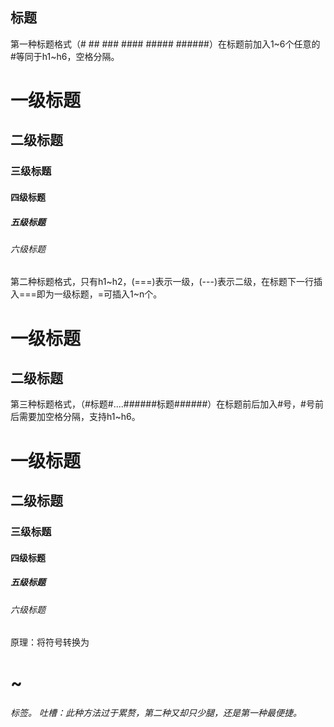 ## 标题

第一种标题格式（# ## ### #### ##### ######）在标题前加入1~6个任意的#等同于h1~h6，空格分隔。

 # 一级标题
 ## 二级标题
 ### 三级标题
 #### 四级标题
 ##### 五级标题
 ###### 六级标题

第二种标题格式，只有h1~h2，(===)表示一级，(---)表示二级，在标题下一行插入===即为一级标题，=可插入1~n个。

 一级标题
 ============
 二级标题
 ------------
 
 第三种标题格式，（#标题#....######标题######）在标题前后加入#号，#号前后需要加空格分隔，支持h1~h6。
 
 # 一级标题 #
 ## 二级标题 ##
 ### 三级标题 ###
 #### 四级标题 ####
 ##### 五级标题 #####
 ###### 六级标题 ######
 
 原理：将符号转换为<h1>~<h6>标签。
 吐槽：此种方法过于累赘，第二种又却只少腿，还是第一种最便捷。
